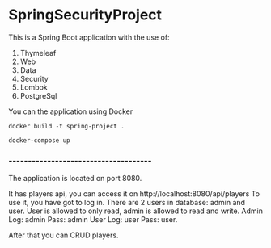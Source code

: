 # SpringSecurityProject
This is a Spring Boot application with the use of:
  1. Thymeleaf
  2. Web
  3. Data
  4. Security
  5. Lombok
  6. PostgreSql

You can the application using Docker
```
docker build -t spring-project .
```
```
docker-compose up
```

### -------------------------------------
The application is located on port 8080.

It has players api, you can access it on http://localhost:8080/api/players
To use it, you have got to log in.
There are 2 users in database: admin and user. User is allowed to only read, admin is allowed to read and write.
Admin Log: admin Pass: admin
User Log: user Pass: user.

After that you can CRUD players.
